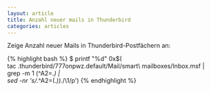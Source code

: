 ```yaml
---
layout: article
title: Anzahl neuer mails in Thunderbird
categories: articles
---
```

Zeige Anzahl neuer Mails in Thunderbird-Postfächern an:  

{% highlight bash %}
$ printf "%d" 0x$(\
  tac .thunderbird/777onpwz.default/Mail/smart\ mailboxes/Inbox.msf | \
  grep -m 1 \(\^A2=.*\) | \
  sed -nr 's/.*\^A2=(.*)\).*/\1/p')
{% endhighlight %}
